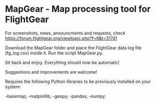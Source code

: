 # MapGear - Map processing tool for FlightGear

For screenshots, news, announcments and requests, check https://forum.flightgear.org/viewtopic.php?f=6&t=31741

Download the MapGear folder and place the FlightGear data log file (fg_log.csv) inside it. Run the script MapGear.py.

Sit back and enjoy. Everything should now be automatic!

Suggestions and improvements are welcome!

Requires the following Python libraries to be previously installed on your system:

-basemap;
-matplotlib;
-geopy;
-pandas;
-numpy;
